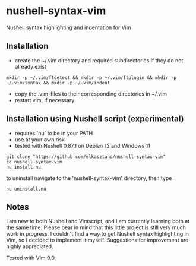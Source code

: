 # nushell-syntax-vim
Nushell syntax highlighting and indentation for Vim

## Installation
* create the ~/.vim directory and required subdirectories if they do not already exist
```
mkdir -p ~/.vim/ftdetect && mkdir -p ~/.vim/ftplugin && mkdir -p ~/.vim/syntax && mkdir -p ~/.vim/indent
```

* copy the .vim-files to their corresponding directories in ~/.vim
* restart vim, if necessary

## Installation using Nushell script (experimental)
* requires 'nu' to be in your PATH
* use at your own risk
* tested with Nushell 0.87.1 on Debian 12 and Windows 11

```
git clone "https://github.com/elkasztano/nushell-syntax-vim"
cd nushell-syntax-vim
nu install.nu
```

to uninstall navigate to the 'nushell-syntax-vim' directory, then type
```
nu uninstall.nu
```

## Notes
I am new to both Nushell and Vimscript, and I am currently learning both at the same time. Please bear in mind that this little project is still very much work in progress. I couldn't find a way to get Nushell syntax highlighting in Vim, so I decided to implement it myself.
Suggestions for improvement are highly appreciated.

Tested with Vim 9.0
